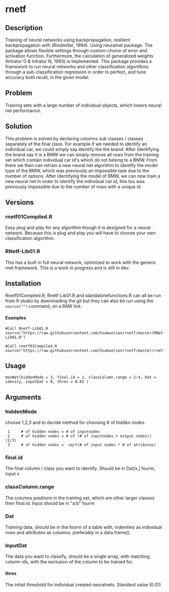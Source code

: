 # rnetf

## Description
Training of neural networks using backpropagation, resilient backpropagation with (Riedmiller, 1994). Using neuralnet package. The package allows flexible settings through custom-choice of error and activation function. Furthermore, the calculation of generalized weights (Intrator O & Intrator N, 1993) is implemented. This package provides a framework to run neural networks and other classification algorithms through a sub-classification regression in order to perfect, and tune accuracy both recall, in the given model.

## Problem
Training sets with a large number of individual objects, which lowers neural net performance.

## Solution
This problem is solved by declaring columns sub classes / classes separately of the final class. For example if we needed to identify an individual car, we could simply say identify the the brand. After identifying the brand say it is a BMW we can simply remove all rows from the training set which contain individual car id's which do not belong to a BMW. From there we then can retrain a new neural net algorithm to identify the model type of the BMW, which was previously an impossible task due to the number of options. After identifying the model of BMW, we can now train a new neural net in order to identify the individual car id, this too was previously impossible due to the number of rows with a unique id. 

## Versions
### rnetf01Compiled.R
Easy plug and play for any algorithm though it is designed for a neural network. Because this is plug and play you will have to choose your own classification algorithm.
### RNetf-Lib01.R
This has a built in full neural network, optimized to work with the generic rnet framework. This is a work in progress and is still in dev.

## Installation 
Rnetf01Compiled.R, Rnetf-Lib01.R and standalonefunctions.R can all be run from R studio by downloading the git but they can also be run using the ```source("")``` command, on a RAW link. 
#### Examples
```
#Call Rnetf-Lib01.R
source("https://raw.githubusercontent.com/hsamuelson/rnetf/master/RNetf-Lib01.R")

#Call rnetf01Compiled.R
source("https://raw.githubusercontent.com/hsamuelson/rnetf/master/rnetf01Compiled.R")
```
## Usage 
```{r}
mexNet(hiddenMode = 3, final.id = 1, classColumn.range = 2:4, Dat = idenity, inputDat = 0, thres = 0.01 )
```


## Arguments

### hiddenMode
choose 1,2,3 and to decide method for choosing # of hidden nodes

     1     # of hidden nodes = # of inputnodes 
     2     # of hidden nodes = # of (# of inputnodes + output nodes)/ (2/3)
     3     # of hidden nodes =  sqrt(# of input nodes * # of atributes)
                
### final.id
The final column / class  you want to identify. Should be in Dat[x,] fourm, input x

### classColumn.range
The columns positions in the training set, which are other larger classes then final.id. Input should be in "a:b" fourm

### Dat
Training data, should be in the fourm of a table with, indenities as individual rows and attributes as columns. preferably in a data.frame().

### InputDat
The data you want to classify, should be a single array, with matching column ids, with the exclusion of the column to be trained for.
#### thres
The initail threshold for individual created neuralnets. Standard value (0.01)


